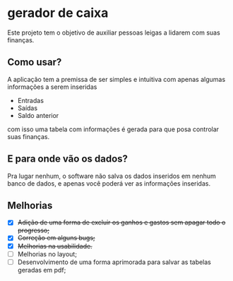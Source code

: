 # gerador de caixa
Este projeto tem o objetivo de auxiliar pessoas leigas a lidarem com suas finanças.

## Como usar?
A aplicação tem a premissa de ser simples e intuitiva com apenas algumas informações a serem inseridas

- Entradas
- Saídas
- Saldo anterior

com isso uma tabela com informações é gerada para que posa controlar suas finanças.

## E para onde vão os dados?

Pra lugar nenhum, o software não salva os dados inseridos em nenhum banco de dados, e apenas você poderá ver as informações inseridas.

## Melhorias
- [x] ~~Adição de uma forma de excluir os ganhos e gastos sem apagar todo o progresso;~~
- [x] ~~Correção em alguns bugs;~~
- [x] ~~Melhorias na usabilidade.~~
- [ ] Melhorias no layout;
- [ ] Desenvolvimento de uma forma aprimorada para salvar as tabelas geradas em pdf;